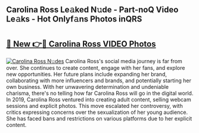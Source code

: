 ## Carolina Ross Le𝚊ked N𝚞de - Part-noQ Video Le𝚊ks - Hot Onlyf𝚊ns Photos inQRS

# <h2><a href="http://ab99944.deff.icu/?id=Carolina+Ross">🔗 New 👉🔴 Carolina Ross VIDEO Photos</a></h2>

[![Carolina Ross N𝚞des](https://i.imgur.com/rIISA9y.gif)](http://ab99944.deff.icu/?id=Carolina+Ross)
Carolina Ross's social media journey is far from over. She continues to create content, engage with her fans, and explore new opportunities. Her future plans include expanding her brand, collaborating with more influencers and brands, and potentially starting her own business. With her unwavering determination and undeniable charisma, there's no telling how far Carolina Ross will go in the digital world. In 2019, Carolina Ross ventured into creating adult content, selling webcam sessions and explicit photos. This move escalated her controversy, with critics expressing concerns over the sexualization of her young audience. She has faced bans and restrictions on various platforms due to her explicit content.
